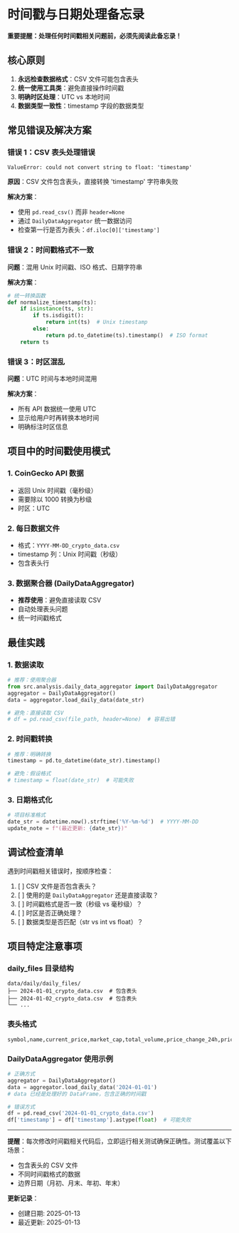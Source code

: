 # 时间戳与日期处理备忘录

**重要提醒：处理任何时间戳相关问题前，必须先阅读此备忘录！**

## 核心原则

1. **永远检查数据格式**：CSV 文件可能包含表头
2. **统一使用工具类**：避免直接操作时间戳
3. **明确时区处理**：UTC vs 本地时间
4. **数据类型一致性**：timestamp 字段的数据类型

## 常见错误及解决方案

### 错误 1：CSV 表头处理错误

```
ValueError: could not convert string to float: 'timestamp'
```

**原因**：CSV 文件包含表头，直接转换 'timestamp' 字符串失败

**解决方案**：

- 使用 `pd.read_csv()` 而非 `header=None`
- 通过 `DailyDataAggregator` 统一数据访问
- 检查第一行是否为表头：`df.iloc[0]['timestamp']`

### 错误 2：时间戳格式不一致

**问题**：混用 Unix 时间戳、ISO 格式、日期字符串

**解决方案**：

```python
# 统一转换函数
def normalize_timestamp(ts):
    if isinstance(ts, str):
        if ts.isdigit():
            return int(ts)  # Unix timestamp
        else:
            return pd.to_datetime(ts).timestamp()  # ISO format
    return ts
```

### 错误 3：时区混乱

**问题**：UTC 时间与本地时间混用

**解决方案**：

- 所有 API 数据统一使用 UTC
- 显示给用户时再转换本地时间
- 明确标注时区信息

## 项目中的时间戳使用模式

### 1. CoinGecko API 数据

- 返回 Unix 时间戳（毫秒级）
- 需要除以 1000 转换为秒级
- 时区：UTC

### 2. 每日数据文件

- 格式：`YYYY-MM-DD_crypto_data.csv`
- timestamp 列：Unix 时间戳（秒级）
- 包含表头行

### 3. 数据聚合器 (DailyDataAggregator)

- **推荐使用**：避免直接读取 CSV
- 自动处理表头问题
- 统一时间戳格式

## 最佳实践

### 1. 数据读取

```python
# 推荐：使用聚合器
from src.analysis.daily_data_aggregator import DailyDataAggregator
aggregator = DailyDataAggregator()
data = aggregator.load_daily_data(date_str)

# 避免：直接读取 CSV
# df = pd.read_csv(file_path, header=None)  # 容易出错
```

### 2. 时间戳转换

```python
# 推荐：明确转换
timestamp = pd.to_datetime(date_str).timestamp()

# 避免：假设格式
# timestamp = float(date_str)  # 可能失败
```

### 3. 日期格式化

```python
# 项目标准格式
date_str = datetime.now().strftime('%Y-%m-%d')  # YYYY-MM-DD
update_note = f"(最近更新: {date_str})"
```

## 调试检查清单

遇到时间戳相关错误时，按顺序检查：

1. [ ] CSV 文件是否包含表头？
2. [ ] 使用的是 `DailyDataAggregator` 还是直接读取？
3. [ ] 时间戳格式是否一致（秒级 vs 毫秒级）？
4. [ ] 时区是否正确处理？
5. [ ] 数据类型是否匹配（str vs int vs float）？

## 项目特定注意事项

### daily_files 目录结构

```
data/daily/daily_files/
├── 2024-01-01_crypto_data.csv  # 包含表头
├── 2024-01-02_crypto_data.csv  # 包含表头
└── ...
```

### 表头格式

```csv
symbol,name,current_price,market_cap,total_volume,price_change_24h,price_change_percentage_24h,market_cap_rank,timestamp
```

### DailyDataAggregator 使用示例

```python
# 正确方式
aggregator = DailyDataAggregator()
data = aggregator.load_daily_data('2024-01-01')
# data 已经是处理好的 DataFrame，包含正确的时间戳

# 错误方式
df = pd.read_csv('2024-01-01_crypto_data.csv')
df['timestamp'] = df['timestamp'].astype(float)  # 可能失败
```

---

**提醒**：每次修改时间戳相关代码后，立即运行相关测试确保正确性。测试覆盖以下场景：

- 包含表头的 CSV 文件
- 不同时间戳格式的数据
- 边界日期（月初、月末、年初、年末）

**更新记录**：

- 创建日期: 2025-01-13
- 最近更新: 2025-01-13
